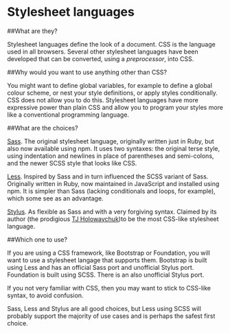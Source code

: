 # Stylesheet languages

##What are they?

Stylesheet languages define the look of a document. CSS is the language used in all browsers. Several other stylesheet languages have been developed that can be converted, using a *preprocessor*, into CSS.

##Why would you want to use anything other than CSS?

You might want to define global variables, for example to define a global colour scheme, or nest your style definitions, or apply styles conditionally. CSS does not allow you to do this. Stylesheet languages have more expressive power than plain CSS and allow you to program your styles more like a conventional programming language.

##What are the choices?

[Sass](http://sass-lang.com/). The original stylesheet language, originally written just in Ruby, but also now available using npm. It uses two syntaxes: the original terse style, using indentation and newlines in place of parentheses and semi-colons, and the newer SCSS style that looks like CSS.

[Less](http://lesscss.org/). Inspired by Sass and in turn influenced the SCSS variant of Sass. Originally written in Ruby, now maintained in JavaScript and installed using npm. It is simpler than Sass (lacking conditionals and loops, for example), which some see as an advantage.

[Stylus](http://learnboost.github.io/stylus/). As flexible as Sass and with a very forgiving syntax. Claimed by its author (the prodigious [TJ Holowaychuk](https://github.com/visionmedia))to be the most CSS-like stylesheet language.

##Which one to use?

If you are using a CSS framework, like Bootstrap or Foundation, you will want to use a stylesheet langage that supports them. Bootstrap is built using Less and has an official Sass port and unofficial Stylus port. Foundation is built using SCSS. There is an also unofficial Stylus port.

If you not very familiar with CSS, then you may want to stick to CSS-like syntax, to avoid confusion.

Sass, Less and Stylus are all good choices, but Less using SCSS will probably support the majority of use cases and is perhaps the safest first choice.


